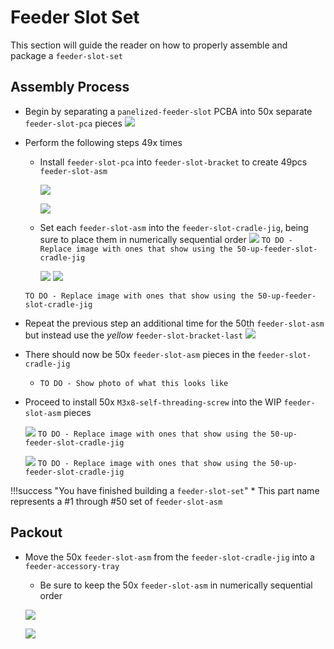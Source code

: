 # Feeder Slot Set

This section will guide the reader on how to properly assemble and package a `feeder-slot-set`

## Assembly Process
* Begin by separating a `panelized-feeder-slot` PCBA into 50x separate `feeder-slot-pca` pieces
![](img/slot-set-3.JPG)
* Perform the following steps 49x times 
	* Install `feeder-slot-pca` into `feeder-slot-bracket` to create 49pcs `feeder-slot-asm`
	
		![](img/slot-set-4.JPG)

		![](img/slot-set-6.JPG)

	* Set each `feeder-slot-asm` into the `feeder-slot-cradle-jig`, being sure to place them in numerically sequential order
	![](img/slot-set-7.JPG)
	`TO DO - Replace image with ones that show using the 50-up-feeder-slot-cradle-jig` 

		![](img/slot-set-8.JPG)
		![](img/slot-set-08.JPG)
	
	`TO DO - Replace image with ones that show using the 50-up-feeder-slot-cradle-jig` 

* Repeat the previous step an additional time for the 50th `feeder-slot-asm` but instead use the *yellow* `feeder-slot-bracket-last` 
	![](img/slot-set-13.JPG)
	
* There should now be 50x `feeder-slot-asm` pieces in the `feeder-slot-cradle-jig` 
	* `TO DO - Show photo of what this looks like`

* Proceed to install 50x `M3x8-self-threading-screw` into the WIP `feeder-slot-asm` pieces

	![](img/slot-set-9.JPG)
	`TO DO - Replace image with ones that show using the 50-up-feeder-slot-cradle-jig` 


	![](img/slot-set-11.JPG)
	`TO DO - Replace image with ones that show using the 50-up-feeder-slot-cradle-jig` 

!!!success "You have finished building a `feeder-slot-set`"
	* This part name represents a #1 through #50 set of `feeder-slot-asm`  

## Packout

* Move the 50x `feeder-slot-asm` from the `feeder-slot-cradle-jig` into a `feeder-accessory-tray`
	* Be sure to keep the 50x `feeder-slot-asm` in numerically sequential order
	
	![](img/slot-set-12.JPG)

	![](img/slot-set-15.JPG)


